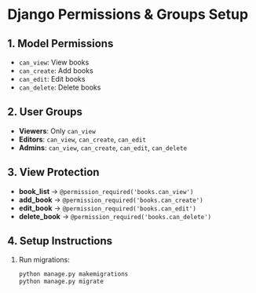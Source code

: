 # Django Permissions & Groups Setup

## 1. Model Permissions
- `can_view`: View books
- `can_create`: Add books
- `can_edit`: Edit books
- `can_delete`: Delete books

## 2. User Groups
- **Viewers**: Only `can_view`
- **Editors**: `can_view`, `can_create`, `can_edit`
- **Admins**: `can_view`, `can_create`, `can_edit`, `can_delete`

## 3. View Protection
- **book_list** → `@permission_required('books.can_view')`
- **add_book** → `@permission_required('books.can_create')`
- **edit_book** → `@permission_required('books.can_edit')`
- **delete_book** → `@permission_required('books.can_delete')`

## 4. Setup Instructions
1. Run migrations:
   ```bash
   python manage.py makemigrations
   python manage.py migrate
